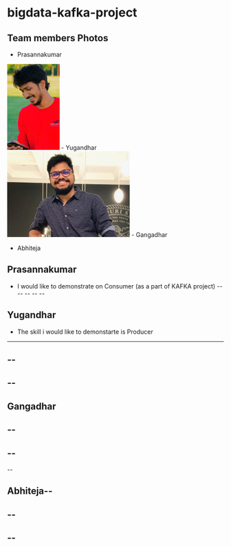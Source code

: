 # bigdata-kafka-project

## Team members Photos
- Prasannakumar<br>
<img src="120973429_3435290799898682_444559416223621538_o.jpg" widt="250" height="200" />
- Yugandhar<br>
<img src="profile_yugandhar.jpeg" widt="250" height="200" />
- Gangadhar

- Abhiteja




## Prasannakumar
- I would like to demonstrate on Consumer (as a part of KAFKA project)
--
--
--
--
--
## Yugandhar

- The skill i would like to demonstarte is Producer
---
--
--
--
--
## Gangadhar
--
--
--
--
--
## Abhiteja--
--
--
--
--

